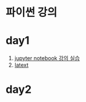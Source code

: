 # 파이썬 강의


# day1

1. [jupyter notebook 강의 실습](1-01JupyterNotebook.ipynb)
2. [latext](blob/main/test.md)



# day2

